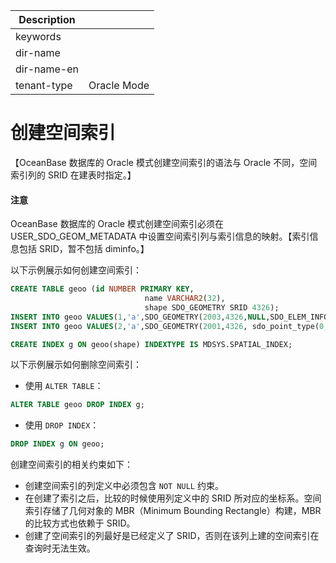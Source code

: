 | Description   |                 |
|---------------|-----------------|
| keywords      |                 |
| dir-name      |                 |
| dir-name-en   |                 |
| tenant-type   | Oracle Mode      |

# 创建空间索引

【OceanBase 数据库的 Oracle 模式创建空间索引的语法与 Oracle 不同，空间索引列的 SRID 在建表时指定。】

<main id="notice" type='notice'>
  <h4>注意</h4>
  <p>OceanBase 数据库的 Oracle 模式创建空间索引必须在 USER_SDO_GEOM_METADATA 中设置空间索引列与索引信息的映射。【索引信息包括 SRID，暂不包括 diminfo。】</p>
</main>

以下示例展示如何创建空间索引：

```sql
CREATE TABLE geoo (id NUMBER PRIMARY KEY, 
                              name VARCHAR2(32), 
                              shape SDO_GEOMETRY SRID 4326);
INSERT INTO geoo VALUES(1,'a',SDO_GEOMETRY(2003,4326,NULL,SDO_ELEM_INFO_ARRAY(1,1003,1),SDO_ORDINATE_ARRAY(0,0, 0,1, 1,1, 1,0, 0,0)));
INSERT INTO geoo VALUES(2,'a',SDO_GEOMETRY(2001,4326, sdo_point_type(0, 0, NULL), NULL, NULL));

CREATE INDEX g ON geoo(shape) INDEXTYPE IS MDSYS.SPATIAL_INDEX;
```

以下示例展示如何删除空间索引：

- 使用 `ALTER TABLE`：

```sql
ALTER TABLE geoo DROP INDEX g;
```

- 使用 `DROP INDEX`：

```sql
DROP INDEX g ON geoo;
```

创建空间索引的相关约束如下：

* 创建空间索引的列定义中必须包含 `NOT NULL` 约束。
* 在创建了索引之后，比较的时候使用列定义中的 SRID 所对应的坐标系。空间索引存储了几何对象的 MBR（Minimum Bounding Rectangle）构建，MBR 的比较方式也依赖于 SRID。
* 创建了空间索引的列最好是已经定义了 SRID，否则在该列上建的空间索引在查询时无法生效。
